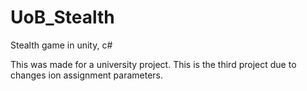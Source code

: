 # UoB_Stealth
Stealth game in unity, c# 

This was made for a university project.
This is the third project due to changes ion assignment parameters.
